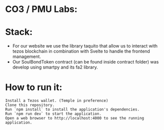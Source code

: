 # CO3 / PMU Labs:

# Stack:
- For our website we use the library taquito that allow us to interact with tezos blockchain in combination with Svelte to handle the frontend management.
- Our SoulBondToken contract (can be found inside contract folder) was develop using smartpy and its fa2 library.
# How to run it:
    Install a Tezos wallet. (Temple in preference)
    Clone this repository.
    Run `npm install` to install the application's dependencies.
    Run `npm run dev` to start the application.
    Open a web browser to http://localhost:4000 to see the running application.
